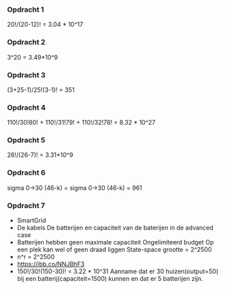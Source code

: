 ### Opdracht 1
20!/(20-12)! = 3.04 * 10^17

### Opdracht 2
3^20 = 3.49*10^9

### Opdracht 3
(3+25-1)/25!(3-1)! = 351

### Opdracht 4
110!/30!80! + 110!/31!79! + 110!/32!78! = 8.32 * 10^27

### Opdracht 5
26!/(26-7)! = 3.31*10^9

### Opdracht 6
sigma 0->30 (46-k) = sigma 0->30 (46-k) = 961

### Opdracht 7
- SmartGrid
- De kabels
  De batterijen en capaciteit van de baterijen in de advanced case
- Batterijen hebben geen maximale capaciteit
  Ongelimiteerd budget
  Op een plek kan wel of geen draad liggen
  State-space grootte = 2^2500
- n^r = 2^2500
- https://ibb.co/NNJBhF3
- 150!/30!(150-30)! = 3.22 * 10^31
  Aanname dat er 30 huizen(output=50) bij een batterij(capaciteit=1500) kunnen en dat er 5 batterijen zijn.
